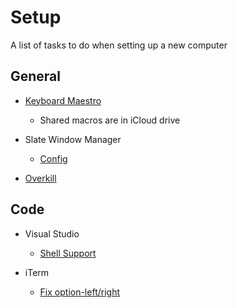 # Setup
A list of tasks to do when setting up a new computer

## General

* [Keyboard Maestro](https://www.keyboardmaestro.com/main/)
    * Shared macros are in iCloud drive

* Slate Window Manager
    * [Config](https://github.com/plivesey/SlateConfig)

* [Overkill](https://krausefx.com/blog/introducing-overkill-dont-let-itunes-interrupt-your-workflow)

## Code

* Visual Studio
    * [Shell Support](https://code.visualstudio.com/docs/setup/mac#_launching-from-the-command-line)

* iTerm
    * [Fix option-left/right](https://coderwall.com/p/h6yfda/use-and-to-jump-forwards-backwards-words-in-iterm-2-on-os-x)